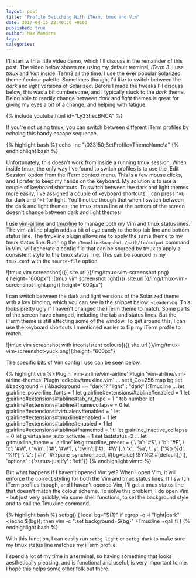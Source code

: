 ```yaml
---
layout: post
title: "Profile Switching With iTerm, tmux and Vim"
date: 2017-04-15 22:40:30 +0100
published: true
author: Max Manders
tags:
categories:
---
```

I'll start with a little video demo, which I'll discuss in the remainder of this post. The video below shows me using my
default terminal, _iTerm 3_. I use _tmux_ and _Vim_ inside iTerm3 all the time. I use the ever popular Solarized theme /
colour palette. Sometimes though, I'd like to switch between the _dark_ and _light_ versions of Solarized. Before I
made the tweaks I'll discuss below, this was a bit cumbersome, and I typically stuck to the _dark_ theme. Being able to
readily change between _dark_ and _light_ themes is great for giving my eyes a bit of a change, and helping with
fatigue.

{% include youtube.html id="Ly33hecBNCA" %}

If you're not using tmux, you can switch between different iTerm profiles by echoing this handy escape sequence.

{% highlight bash %}
echo -ne "\033]50;SetProfile=ThemeName\a"
{% endhighlight bash %}

Unfortunately, this doesn't work from inside a running tmux session. When inside tmux, the only way I've found to switch
profiles is to use the 'Edit Session' option from the iTerm context menu. This is a few mouse clicks, and I prefer to
keep my hands on the keyboard. My solution is to use a couple of keyboard shortcuts. To switch between the dark and
light themes more easily, I've assigned a couple of keyboard shortcuts. I can press `^⌘k` for dar**k** and `^⌘l` for
**l**ight. You'll notice though that when I switch between the dark and light themes, the tmux status line at the bottom
of the screen doesn't change between dark and light themes.

I use [vim-airline](https://github.com/vim-airline/vim-airline) and [tmuxline](https://github.com/edkolev/tmuxline.vim)
to manage both my Vim and tmux status lines. The vim-airline plugin adds a bit of eye candy to the top tab line and
bottom status line. The tmuxline plugin allows me to apply the same theme to my tmux status line.  Running the
`:TmuxlineSnapshot /path/to/output` command in Vim, will generate a config file that can be sourced by tmux to apply a
consistent style to the tmux status line. This can be sourced in my `tmux.conf` with the `source-file` option.

![tmux vim screenshot]({{ site.url }}/img/tmux-vim-screenshot.png){:height="600px"}
![tmux vim screenshot light]({{ site.url }}/img/tmux-vim-screenshot-light.png){:height="600px"}

I can switch between the dark and light versions of the Solarized theme with a key binding, which you can see in the
snippet below: `<Leader>bg`. This looks pretty ugly if I haven't changed the iTerm theme to match. Some parts of the
screen have changed, including the tab and status lines. But the iTerm theme is still affecting some of the window. To
get around this, I can use the keyboard shortcuts I mentioned earlier to flip my iTerm profile to match.

![tmux vim screenshot with inconsistent colours]({{ site.url }}/img/tmux-vim-screenshot-yuck.png){:height="600px"}

The specific bits of Vim config I use can be seen below.

{% highlight vim %}
Plugin 'vim-airline/vim-airline'
Plugin 'vim-airline/vim-airline-themes'
Plugin 'edkolev/tmuxline.vim'
...
set t_Co=256
map <Leader>bg :let &background = ( &background == "dark"? "light" : "dark" )<CR>:Tmuxline<CR>
...
let g:airline_powerline_fonts = 1
let g:airline#extensions#tabline#enabled = 1
let g:airline#extensions#tabline#tab_nr_type = 1 " tab number
let g:airline#extensions#tabline#fnamecollapse = 0
let g:airline#extensions#virtualenv#enabled = 1
let g:airline#extensions#tmuxline#enabled = 1
let g:airline#extensions#tabline#enabled = 1
let g:airline#extensions#tabline#fnamemod = ':t'
let g:airline_inactive_collapse = 0
let g:virtualenv_auto_activate = 1
set laststatus=2
...
let g:tmuxline_theme = 'airline'
let g:tmuxline_preset = {
    \ 'a': '#S',
    \ 'b': '#F',
    \ 'c': '#W',
    \ 'win': ['#I', '#W'],
    \ 'cwin': ['#I', '#W'],
    \ 'x': '%a',
    \ 'y': ['%b %d', '%R'],
    \ 'z': ['#h', '#{?pane_synchronized, #[bg=blue] !SYNC! #[default],}'],
    \'options' : {'status-justify' : 'left'}}
{% endhighlight vimrc %}

But what happens if I haven't opened Vim yet? When I open Vim, it will enforce the correct styling for both the Vim and
tmux status lines. If I switch iTerm profiles though, and I haven't opened Vim, I'll get a tmux status line that doesn't
match the colour scheme. To solve this problem, I do open Vim - but just very quickly, via some shell functions, to set
the background style and to call the Tmuxline command.

{% highlight bash %}
setbg() {
  local bg="${1}"
  if egrep -q -i "light|dark" <(echo ${bg}); then
    vim -c ":set background=${bg}" +Tmuxline +qall
  fi
}
{% endhighlight bash %}

With this function, I can easily run `setbg light` or `setbg dark` to make sure my tmux status line matches my iTerm
profile.

I spend a lot of my time in a terminal, so having something that looks aesthetically pleasing, and is functional and
useful, is very important to me. I hope this helps some other folk out there.
